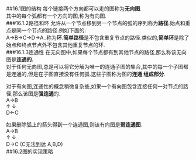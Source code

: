##16.1图的结构
每个链接两个方向都可以走的图称为**无向图**.  
其中的每个弧都有一个方向的图,称为有向图.  
###16.1.2路径和环
允许从一个节点移到另一个节点的弧的序列称为**路径**.始点和重点是同一个节点的路径.例如下面的:  
A->B->C->D->A..称为**环**.**简单路径**是不包含重复节点的路径.类似的,**简单环**是除了始点和终点节点外不包含其他重复节点的环.  
###16.1.3连通性
在无向图中,如果每个节点都有到其他节点的路径,那么称该无向图是**连通的**.  
对于任何无向图,总是可以将它分解为唯一的连通子图的集合,其中的每一个子图都是连通的,但是在子图直接没有任何弧.这些子图称为图的**连通 组成部分**.  

对于有向图,连通性的概念稍微复杂些,如果一个有向图包含连接任何一对节点的路径,那么该图是**强连通**的.  
A→B  
↑ ↓  
D←C  

如果删除弧上的箭头得到一个连通图,则该有向图是**弱连通图**.  
A→B  
↑ ↓  
D→C 
(C无法到达 A,B,D)  
##16.2图的实现策略

